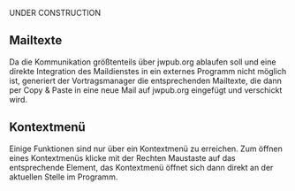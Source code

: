 UNDER CONSTRUCTION

## Mailtexte
Da die Kommunikation größtenteils über jwpub.org ablaufen soll und eine direkte Integration des Maildienstes in ein externes Programm nicht möglich ist, generiert der Vortragsmanager die entsprechenden Mailtexte, die dann per Copy & Paste in eine neue Mail auf jwpub.org eingefügt und verschickt wird.

## Kontextmenü
Einige Funktionen sind nur über ein Kontextmenü zu erreichen. Zum öffnen eines Kontextmenüs klicke mit der Rechten Maustaste auf das entsprechende Element, das Kontextmenü öffnet sich dann direkt an der aktuellen Stelle im Programm.
